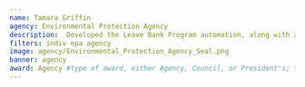 ```yaml
---
name: Tamara Griffin
agency: Environmental Protection Agency
description:  Developed the Leave Bank Program automation, along with a new training, website, and FAQs to help management understand the process. Agency employees can now transfer leave in a more effective and efficient manner. 
filters: indiv epa agency
image: agency/Environmental_Protection_Agency_Seal.png
banner: agency
award: Agency #type of award, either Agency, Council, or President's; this is case sensitive so make sure to match the options listed exactly. This section generates the format of the card
---
```

